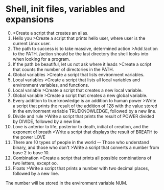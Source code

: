 # Shell, init files, variables and expansions
0. <o> >Create a script that creates an alias.
1. Hello you >Create a script that prints hello user, where user is the current Linux user.
2. The path to success is to take massive, determined action >Add /action to the PATH. /action should be the last directory the shell looks into when looking for a program. 
3. If the path be beautiful, let us not ask where it leads >Create a script that counts the number of directories in the PATH.
4. Global variables >Create a script that lists environment variables.
5. Local variables >Create a script that lists all local variables and environment variables, and functions.
6. Local variable >Create a script that creates a new local variable.
7. Global variable >Create a script that creates a new global variable.
8. Every addition to true knowledge is an addition to human power >Write a script that prints the result of the addition of 128 with the value stored in the environment variable TRUEKNOWLEDGE, followed by a new line.
9. Divide and rule >Write a script that prints the result of POWER divided by DIVIDE, followed by a new line.
10. Love is anterior to life, posterior to death, initial of creation, and the exponent of breath >Write a script that displays the result of BREATH to the power LOVE
11. There are 10 types of people in the world -- Those who understand binary, and those who don't >Write a script that converts a number from base 2 to base 10.
12. Combination >Create a script that prints all possible combinations of two letters, except oo.
13. Floats >Write a script that prints a number with two decimal places, followed by a new line.



The number will be stored in the environment variable NUM. 
